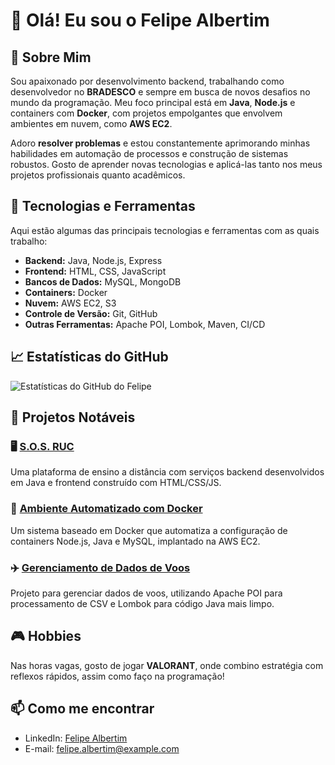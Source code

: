 # 👋 Olá! Eu sou o Felipe Albertim

## 🚀 Sobre Mim
Sou apaixonado por desenvolvimento backend, trabalhando como desenvolvedor no **BRADESCO** e sempre em busca de novos desafios no mundo da programação. Meu foco principal está em **Java**, **Node.js** e containers com **Docker**, com projetos empolgantes que envolvem ambientes em nuvem, como **AWS EC2**.

Adoro **resolver problemas** e estou constantemente aprimorando minhas habilidades em automação de processos e construção de sistemas robustos. Gosto de aprender novas tecnologias e aplicá-las tanto nos meus projetos profissionais quanto acadêmicos.

## 🔧 Tecnologias e Ferramentas
Aqui estão algumas das principais tecnologias e ferramentas com as quais trabalho:

- **Backend:** Java, Node.js, Express
- **Frontend:** HTML, CSS, JavaScript
- **Bancos de Dados:** MySQL, MongoDB
- **Containers:** Docker
- **Nuvem:** AWS EC2, S3
- **Controle de Versão:** Git, GitHub
- **Outras Ferramentas:** Apache POI, Lombok, Maven, CI/CD

## 📈 Estatísticas do GitHub
![Estatísticas do GitHub do Felipe](https://github-readme-stats.vercel.app/api?username=FelipeAlbertim&show_icons=true&theme=radical)

## 📂 Projetos Notáveis

### 🖥️ [S.O.S. RUC](https://github.com/FelipeAlbertim/SOS-RUC)
Uma plataforma de ensino a distância com serviços backend desenvolvidos em Java e frontend construído com HTML/CSS/JS.

### 🔄 [Ambiente Automatizado com Docker](https://github.com/FelipeAlbertim/docker-environment-automation)
Um sistema baseado em Docker que automatiza a configuração de containers Node.js, Java e MySQL, implantado na AWS EC2.

### ✈️ [Gerenciamento de Dados de Voos](https://github.com/FelipeAlbertim/flight-data-management)
Projeto para gerenciar dados de voos, utilizando Apache POI para processamento de CSV e Lombok para código Java mais limpo.

## 🎮 Hobbies
Nas horas vagas, gosto de jogar **VALORANT**, onde combino estratégia com reflexos rápidos, assim como faço na programação!

## 📫 Como me encontrar
- LinkedIn: [Felipe Albertim](https://www.linkedin.com/in/felipealbertim/)
- E-mail: felipe.albertim@example.com
